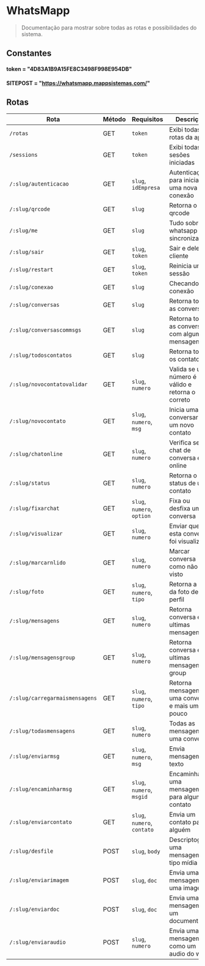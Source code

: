 # WhatsMapp

> Documentação para mostrar sobre todas as rotas e possibilidades do sistema.

## Constantes

#### token = "4D83A1B9A15FE8C3498F998E954DB"

#### SITEPOST = "https://whatsmapp.mappsistemas.com/"

## Rotas

| Rota | Método | Requisitos | Descrição |
|------|--------|------------|-----------|
| `/rotas` | GET | `token` | Exibi todas as rotas da api |
| `/sessions` | GET | `token` | Exibi todas as sesões iniciadas |
| `/:slug/autenticacao` | GET | `slug`, `idEmpresa` | Autenticação para iniciar uma nova conexão |
| `/:slug/qrcode` | GET | `slug` | Retorna o qrcode |
| `/:slug/me` | GET | `slug` | Tudo sobre o whatsapp em sincronizado |
| `/:slug/sair` | GET | `slug`, `token` | Sair e deletar cliente |
| `/:slug/restart` | GET | `slug`, `token` | Reinicia uma sessão |
| `/:slug/conexao` | GET | `slug` | Checando a conexão |
| `/:slug/conversas` | GET | `slug` | Retorna todas as conversas |
| `/:slug/conversascommsgs` | GET | `slug` | Retorna todas as conversas com algumas mensagens |
| `/:slug/todoscontatos` | GET | `slug` | Retorna todos os contatos |
| `/:slug/novocontatovalidar` | GET | `slug`, `numero` | Valida se um número é válido e retorna o correto |
| `/:slug/novocontato` | GET | `slug`, `numero`, `msg` | Inicia uma conversar com um novo contato |
| `/:slug/chatonline` | GET | `slug`, `numero` | Verifica se o chat de conversa está online |
| `/:slug/status` | GET | `slug`, `numero` | Retorna o status de um contato |
| `/:slug/fixarchat` | GET | `slug`, `numero`, `option` | Fixa ou desfixa uma conversa |
| `/:slug/visualizar` | GET | `slug`, `numero` | Enviar que esta conversa foi visualizada |
| `/:slug/marcarnlido` | GET | `slug`, `numero` | Marcar conversa como não visto |
| `/:slug/foto` | GET | `slug`, `numero`, `tipo` | Retorna a url da foto de um perfil |
| `/:slug/mensagens` | GET | `slug`, `numero` | Retorna conversa e as ultimas mensagens |
| `/:slug/mensagensgroup` | GET | `slug`, `numero` | Retorna conversa e as ultimas mensagens group |
| `/:slug/carregarmaismensagens` | GET | `slug`, `numero`, `tipo` | Retorna mensagens de uma conversa e mais um pouco |
| `/:slug/todasmensagens` | GET | `slug`, `numero` | Todas as mensagens de uma conversa |
| `/:slug/enviarmsg` | GET | `slug`, `numero`, `msg` | Envia mensagem de texto |
| `/:slug/encaminharmsg` | GET | `slug`, `numero`, `msgid` | Encaminha uma mensagem para algum contato |
| `/:slug/enviarcontato` | GET | `slug`, `numero`, `contato` | Envia um contato para alguém |
| `/:slug/desfile` | POST | `slug`, `body` | Descriptografa uma mensagem do tipo mídia |
| `/:slug/enviarimagem` | POST | `slug`, `doc` | Envia uma mensagem de uma imagem |
| `/:slug/enviardoc` | POST | `slug`, `doc` | Envia uma mensagem de um documento |
| `/:slug/enviaraudio` | POST | `slug`, `numero` | Envia uma mensagem como um audio do wpp |
